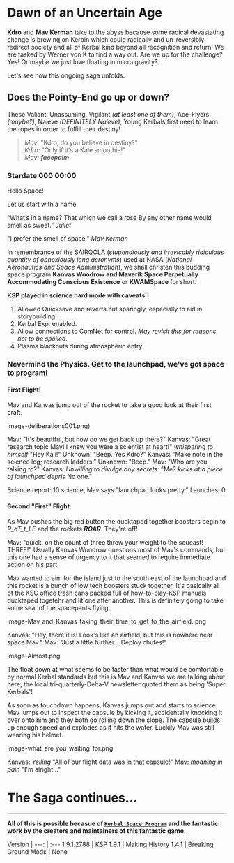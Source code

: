 # Dawn of an Uncertain Age

**Kdro** and **Mav Kerman** take to the abyss because some radical devastating change is brewing on Kerbin which could radically and un-reversibly redirect society and all of Kerbal kind beyond all recognition and return! We are tasked by Werner von K to find a way out. Are we up for the challenge? Yes! Or maybe we just love floating in micro gravity? 

Let's see how this ongoing saga unfolds.

## Does the Pointy-End go up or down?

These Valiant, Unassuming, Vigilant _(at least one of them)_, Ace-Flyers _(maybe?)_, Naieve _(DEFINITELY Naieve)_, Young Kerbals first need to learn the ropes in order to fulfill their destiny!

>_Mav:_ "Kdro, do you believe in destiny?"  
>_Kdro:_ "Only if it's a Kale smoothie!"  
>_Mav:_ ***facepalm***  

### Stardate 000 00:00

Hello Space! 

Let us start with a name. 
 
“What’s in a name? That which we call a rose 
By any other name would smell as sweet.” 
_Juliet_ 
 
"I prefer the smell of space."
_Mav Kerman_ 
 
In remembrance of the SAIRQOLA (_stupendiously and irrevicably ridiculous quantity of obnoxiously long acronyms_) used at NASA (_National Aeronautics and Space Administration_), we shall christen this budding space program **Kanvas Woodrow and Maverik Space Perpetually Accommodating Conscious Existence** or **KWAMSpace** for short. 
 
**KSP played in science hard mode with caveats:**
1. Allowed Quicksave and reverts but sparingly, especially to aid in storybuilding. 
2. Kerbal Exp. enabled. 
3. Allow connections to ComNet for control. 
 _May revisit this for reasons not to be spoiled._ 
4. Plasma blackouts during atmospheric entry. 
 
### Nevermind the Physics. Get to the launchpad, we've got space to program!

#### First Flight!

Mav and Kanvas jump out of the rocket to take a good look at their first craft. 

image-deliberations001.png)

 Mav: "It's beautiful, but how do we get back up there?"
 Kanvas: "Great research topic Mav! I knew you were a scientist at heart!" _whispering to himself_ "Hey Kali!"
 Unknown: "Beep. Yes Kdro?"
 Kanvas: "Make note in the science log; research ladders."
 Unknown: "Beep."
 Mav: "Who are you talking to?"
 Kanvas: _Unwilling to divulge any secrets:_ "Me? _kicks at a piece of launchpad depris_ No one."

Science report: 
10 science, Mav says "launchpad looks pretty." 
Launches: 
0

#### Second "First" Flight.

As Mav pushes the big red button the ducktaped together boosters begin to _R_aT_t_LE_ and the rockets _**ROAR**_. They're off! 
 
 Mav: "quick, on the count of three throw your weight to the soueast! THREE!"
Usually Kanvas Woodrow questions most of Mav's commands, but this one had a sense of urgency to it that seemed to require immediate action on his part. 
 
Mav wanted to aim for the island just to the south east of the launchpad and this rocket is a bunch of low tech boosters stuck together. It's basically all of the KSC office trash cans packed full of how-to-play-KSP manuals ducktaped togetehr and lit one after another. This is definitely going to take some seat of the spacepants flying. 
 
image-Mav_and_Kanvas_taking_their_time_to_get_to_the_airfield..png 

 Kanvas: "Hey, there it is! Look's like an airfield, but this is nowhere near space Mav."
 Mav: "Just a little further... Deploy chutes!"
 
image-Almost.png 

The float down at what seems to be faster than what would be comfortable by normal Kerbal standards but this is Mav and Kanvas we are talking about here, the local tri-quarterly-Delta-V newsletter quoted them as being 'Super Kerbals'! 
 
As soon as touchdown happens, Kanvas jumps out and starts to science. Mav jumps out to inspect the capsule by kicking it, accidentally knocking it over onto him and they both go rolling down the slope. The capsule builds up enough speed and explodes as it hits the water. Luckily Mav was still wearing his helmet. 
 
image-what_are_you_waiting_for.png

 Kanvas: _Yelling_ "All of our flight data was in that capsule!" 
 Mav: _moaning in pain_ "I'm alright..."

# The Saga continues...

***

**All of this is possible becasue of [`Kerbal Space Program`](https://www.kerbalspaceprogram.com) and the fantastic work by the creaters and maintainers of this fantastic game.**

Version |
---: | :---
1.9.1.2788  |  KSP 
1.9.1  |  Making History 
1.4.1  |  Breaking Ground 
Mods  |  None
